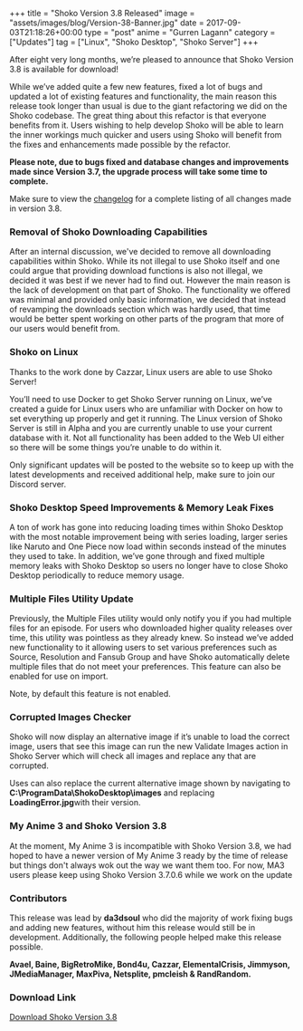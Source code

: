 +++
title = "Shoko Version 3.8 Released"
image = "assets/images/blog/Version-38-Banner.jpg"
date = 2017-09-03T21:18:26+00:00
type = "post"
anime = "Gurren Lagann"
category = ["Updates"]
tag = ["Linux", "Shoko Desktop", "Shoko Server"]
+++

After eight very long months, we’re pleased to announce that Shoko Version 3.8 is available for download!

While we’ve added quite a few new features, fixed a lot of bugs and updated a lot of existing features and functionality, the main reason this release took longer than usual is due to the giant refactoring we did on the Shoko codebase. The great thing about this refactor is that everyone benefits from it. Users wishing to help develop Shoko will be able to learn the inner workings much quicker and users using Shoko will benefit from the fixes and enhancements made possible by the refactor.

**Please note, due to bugs fixed and database changes and improvements made since Version 3.7, the upgrade process will take some time to complete.**

Make sure to view the [changelog](https://docs.shokoanime.com/changelog.html) for a complete listing of all changes made in version 3.8.

### Removal of Shoko Downloading Capabilities

After an internal discussion, we've decided to remove all downloading capabilities within Shoko. While its not illegal to use Shoko itself and one could argue that providing download functions is also not illegal, we decided it was best if we never had to find out. However the main reason is the lack of development on that part of Shoko. The functionality we offered was minimal and provided only basic information, we decided that instead of revamping the downloads section which was hardly used, that time would be better spent working on other parts of the program that more of our users would benefit from. 

### Shoko on Linux

Thanks to the work done by Cazzar, Linux users are able to use Shoko Server!

You’ll need to use Docker to get Shoko Server running on Linux, we’ve created a guide for Linux users who are unfamiliar with Docker on how to set everything up properly and get it running. The Linux version of Shoko Server is still in Alpha and you are currently unable to use your current database with it. Not all functionality has been added to the Web UI either so there will be some things you’re unable to do within it.

Only significant updates will be posted to the website so to keep up with the latest developments and received additional help, make sure to join our Discord server.

### Shoko Desktop Speed Improvements & Memory Leak Fixes

A ton of work has gone into reducing loading times within Shoko Desktop with the most notable improvement being with series loading, larger series like Naruto and One Piece now load within seconds instead of the minutes they used to take. In addition, we’ve gone through and fixed multiple memory leaks with Shoko Desktop so users no longer have to close Shoko Desktop periodically to reduce memory usage.

### Multiple Files Utility Update

Previously, the Multiple Files utility would only notify you if you had multiple files for an episode. For users who downloaded higher quality releases over time, this utility was pointless as they already knew. So instead we’ve added new functionality to it allowing users to set various preferences such as Source, Resolution and Fansub Group and have Shoko automatically delete multiple files that do not meet your preferences. This feature can also be enabled for use on import.

Note, by default this feature is not enabled.

### Corrupted Images Checker

Shoko will now display an alternative image if it’s unable to load the correct image, users that see this image can run the new Validate Images action in Shoko Server which will check all images and replace any that are corrupted.

Uses can also replace the current alternative image shown by navigating to **C:\\ProgramData\\ShokoDesktop\\images** and replacing **LoadingError.jpg**with their version.

### My Anime 3 and Shoko Version 3.8

At the moment, My Anime 3 is incompatible with Shoko Version 3.8, we had hoped to have a newer version of My Anime 3 ready by the time of release but things don't always wok out the way we want them too. For now, MA3 users please keep using Shoko Version 3.7.0.6 while we work on the update

### Contributors

This release was lead by **da3dsoul** who did the majority of work fixing bugs and adding new features, without him this release would still be in development. Additionally, the following people helped make this release possible.

**Avael, Baine, BigRetroMike, Bond4u, Cazzar, ElementalCrisis, Jimmyson, JMediaManager, MaxPiva, Netsplite, pmcleish & RandRandom.**

### Download Link

[Download Shoko Version 3.8](https://shokoanime.com/downloads/)
